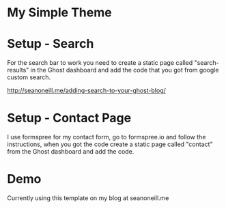 # My Simple Theme

# Setup - Search 
For the search bar to work you need to create a static page called "search-results" in the Ghost dashboard and add the code that you got from google custom search.

http://seanoneill.me/adding-search-to-your-ghost-blog/

# Setup - Contact Page
I use formspree for my contact form, go to formspree.io and follow the instructions, when you got the code create a static page called "contact" from the Ghost dashboard and add the code.

# Demo 
Currently using this template on my blog at seanoneill.me

